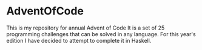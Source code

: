 # AdventOfCode
This is my repository for annual Advent of Code
It is a set of 25 programming challenges that can be solved in any language.
For this year's edition I have decided to attempt to complete it in Haskell.
